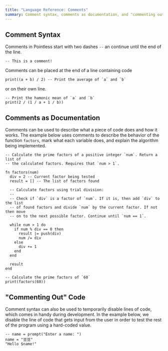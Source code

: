```yaml
---
title: "Language Reference: Comments"
summary: Comment syntax, comments as documentation, and "commenting out" code
---
```


## Comment Syntax

Comments in Pointless start with two dashes `--` an continue until the end of
the line.

```ptls
-- This is a comment!
```

Comments can be placed at the end of a line containing code

```ptls --no-eval
print((a + b) / 2) -- Print the average of `a` and `b`
```

or on their own line.

```ptls --no-eval
-- Print the hamonic mean of `a` and `b`
print(2 / (1 / a + 1 / b))
```

## Comments as Documentation

Comments can be used to describe what a piece of code does and how it works. The
example below uses comments to describe the behavior of the function `factors`,
mark what each variable does, and explain the algorithm being implemented.

```ptls --no-eval
-- Calculate the prime factors of a positive integer `num`. Return a list of
-- the calculated factors. Requires that `num > 1`.

fn factors(num)
  div = 2 -- Current factor being tested
  result = [] -- The list of factors found

  -- Calculate factors using trial division:
  --
  -- Check if `div` is a factor of `num`. If it is, then add `div` to the list
  -- of found factors and divide `num` by the current factor. If not then move
  -- on to the next possible factor. Continue until `num == 1`.

  while num > 1 do
    if num % div == 0 then
      result |= push(div)
      num /= div
    else
      div += 1
    end
  end

  result
end

-- Calculate the prime factors of `60`
print(factors(60))
```

## "Commenting Out" Code

Comment syntax can also be used to temporarily disable lines of code, which
comes in handy during development. In the example below, we disable the line of
code that gets input from the user in order to test the rest of the program
using a hard-coded value.

```ptls --no-eval
-- name = prompt("Enter a name: ")
name = "豆豆"
"Hello $name!"
```
